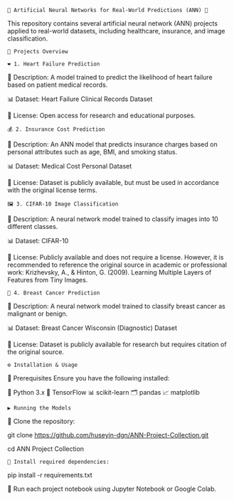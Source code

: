     🚀 Artificial Neural Networks for Real-World Predictions (ANN) 🤖
This repository contains several artificial neural network (ANN) projects applied to real-world datasets, including healthcare, insurance, and image classification.

    📌 Projects Overview
    
    ❤️ 1. Heart Failure Prediction
    
📝 Description: A model trained to predict the likelihood of heart failure based on patient medical records.

📊 Dataset: Heart Failure Clinical Records Dataset

📜 License: Open access for research and educational purposes.

    💰 2. Insurance Cost Prediction
    
📝 Description: An ANN model that predicts insurance charges based on personal attributes such as age, BMI, and smoking status.

📊 Dataset: Medical Cost Personal Dataset

📜 License: Dataset is publicly available, but must be used in accordance with the original license terms.

    🖼️ 3. CIFAR-10 Image Classification
    
📝 Description: A neural network model trained to classify images into 10 different classes.

📊 Dataset: CIFAR-10

📜 License: Publicly available and does not require a license. However, it is recommended to reference the original source in academic or professional work:
Krizhevsky, A., & Hinton, G. (2009). Learning Multiple Layers of Features from Tiny Images.

    🏥 4. Breast Cancer Prediction

📝 Description: A neural network model trained to classify breast cancer as malignant or benign.

📊 Dataset: Breast Cancer Wisconsin (Diagnostic) Dataset

📜 License: Dataset is publicly available for research but requires citation of the original source.

    ⚙️ Installation & Usage
📌 Prerequisites
Ensure you have the following installed:

🐍 Python 3.x
🔢 TensorFlow
📊 scikit-learn
🗂️ pandas
📈 matplotlib

    ▶️ Running the Models
🔹 Clone the repository:

git clone https://github.com/huseyin-dgn/ANN-Project-Collection.git

cd ANN Project Collection

    🔹 Install required dependencies:

pip install -r requirements.txt

🔹 Run each project notebook using Jupyter Notebook or Google Colab.

